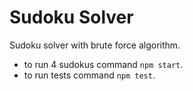 Sudoku Solver
=============
Sudoku solver with brute force algorithm.

- to run 4 sudokus command `npm start`.
- to run tests command `npm test`.